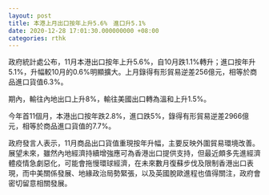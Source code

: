 ```yaml
---
layout: post
title: 本港上月出口按年上升5.6%　進口升5.1%
date: 2020-12-28 17:01:30.000000000 +08:00
categories: rthk
---
```


政府統計處公布，11月本港出口按年上升5.6%，自10月跌1.1%轉升；進口按年升5.1%，升幅較10月的0.6%明顯擴大。上月錄得有形貿易逆差256億元，相等於商品進口貨值6.3%。

期內，輸往內地出口上升8%，輸往美國出口轉為溫和上升1.5%。

今年首11個月，本港出口按年跌2.8%，進口跌5%，錄得有形貿易逆差2966億元，相等於商品進口貨值的7.7%。

政府發言人表示，11月商品出口貨值重現按年升幅，主要反映外圍貿易環境改善。 展望未來，雖然內地經濟持續增強應可為香港出口提供支持，但最近頗多先進經濟體疫情急劇惡化，可能會拖慢環球經濟，在未來數月復蘇步伐及限制香港出口表現，而中美關係發展、地緣政治局勢緊張，以及英國脫歐進程也值得關注，政府會密切留意相關發展。
